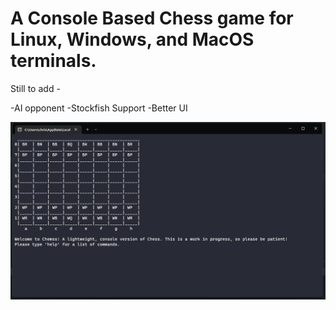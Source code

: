 # A Console Based Chess game for Linux, Windows, and MacOS terminals.

Still to add -   

-AI opponent
-Stockfish Support
-Better UI

![image](https://github.com/TanZboi/Chemss/blob/master/image.png)
